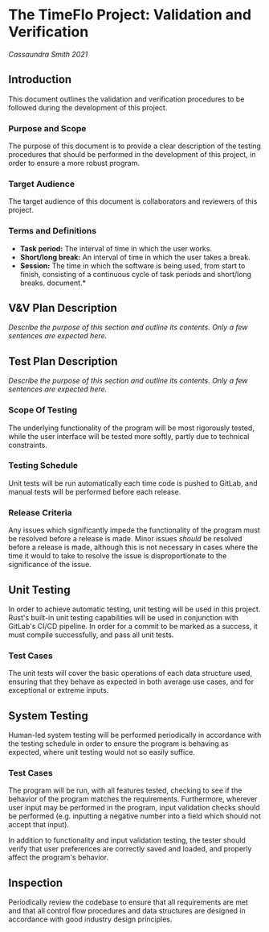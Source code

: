 # The TimeFlo Project: Validation and Verification
*Cassaundra Smith 2021*

## Introduction

This document outlines the validation and verification procedures to be followed
during the development of this project.

### Purpose and Scope

The purpose of this document is to provide a clear description of the testing
procedures that should be performed in the development of this project, in order
to ensure a more robust program.

### Target Audience

The target audience of this document is collaborators and reviewers of this
project.

### Terms and Definitions

- **Task period:** The interval of time in which the user works.
- **Short/long break:** An interval of time in which the user takes a break.
- **Session:** The time in which the software is being used, from start to
finish, consisting of a continuous cycle of task periods and short/long breaks.
document.*

## V&amp;V Plan Description

*Describe the purpose of this section and outline its contents. Only a
few sentences are expected here.*

## Test Plan Description

*Describe the purpose of this section and outline its contents. Only a
few sentences are expected here.*

### Scope Of Testing

The underlying functionality of the program will be most rigorously tested,
while the user interface will be tested more softly, partly due to technical
constraints.

### Testing Schedule

Unit tests will be run automatically each time code is pushed to GitLab, and
manual tests will be performed before each release.

### Release Criteria

Any issues which significantly impede the functionality of the program must be
resolved before a release is made. Minor issues *should* be resolved before a
release is made, although this is not necessary in cases where the time it would
to take to resolve the issue is disproportionate to the significance of the
issue.

## Unit Testing

In order to achieve automatic testing, unit testing will be used in this
project. Rust's built-in unit testing capabilities will be used in conjunction
with GitLab's CI/CD pipeline. In order for a commit to be marked as a success,
it must compile successfully, and pass all unit tests.

### Test Cases

The unit tests will cover the basic operations of each data structure used,
ensuring that they behave as expected in both average use cases, and for
exceptional or extreme inputs.

## System Testing

Human-led system testing will be performed periodically in accordance with the
testing schedule in order to ensure the program is behaving as expected, where
unit testing would not so easily suffice.

### Test Cases

The program will be run, with all features tested, checking to see if the
behavior of the program matches the requirements. Furthermore, wherever user
input may be performed in the program, input validation checks should be
performed (e.g. inputting a negative number into a field which should not accept
that input).

In addition to functionality and input validation testing, the tester should
verify that user preferences are correctly saved and loaded, and properly affect
the program's behavior.

## Inspection

Periodically review the codebase to ensure that all requirements are met and
that all control flow procedures and data structures are designed in accordance
with good industry design principles.
